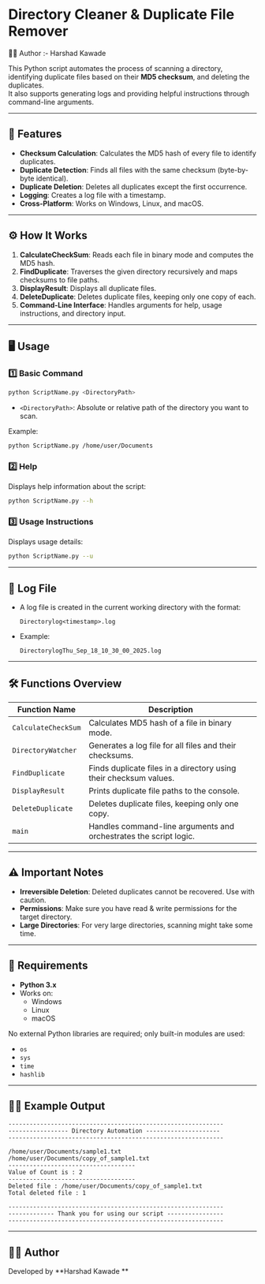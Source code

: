 # Directory Cleaner & Duplicate File Remover


👨‍💻 Author :- Harshad Kawade

This Python script automates the process of scanning a directory, identifying duplicate files based on their **MD5 checksum**, and deleting the duplicates.  
It also supports generating logs and providing helpful instructions through command-line arguments.

---

## 📂 Features
- **Checksum Calculation**: Calculates the MD5 hash of every file to identify duplicates.
- **Duplicate Detection**: Finds all files with the same checksum (byte-by-byte identical).
- **Duplicate Deletion**: Deletes all duplicates except the first occurrence.
- **Logging**: Creates a log file with a timestamp.
- **Cross-Platform**: Works on Windows, Linux, and macOS.

---

## ⚙️ How It Works
1. **CalculateCheckSum**: Reads each file in binary mode and computes the MD5 hash.
2. **FindDuplicate**: Traverses the given directory recursively and maps checksums to file paths.
3. **DisplayResult**: Displays all duplicate files.
4. **DeleteDuplicate**: Deletes duplicate files, keeping only one copy of each.
5. **Command-Line Interface**: Handles arguments for help, usage instructions, and directory input.

---

## 🖥️ Usage

### 1️⃣ Basic Command
```bash
python ScriptName.py <DirectoryPath>
```
- `<DirectoryPath>`: Absolute or relative path of the directory you want to scan.

Example:
```bash
python ScriptName.py /home/user/Documents
```

### 2️⃣ Help
Displays help information about the script:
```bash
python ScriptName.py --h
```

### 3️⃣ Usage Instructions
Displays usage details:
```bash
python ScriptName.py --u
```

---

## 📝 Log File
- A log file is created in the current working directory with the format:
  ```
  Directorylog<timestamp>.log
  ```
- Example:  
  ```
  DirectorylogThu_Sep_18_10_30_00_2025.log
  ```

---

## 🛠️ Functions Overview
| Function Name       | Description                                                        |
|---------------------|--------------------------------------------------------------------|
| `CalculateCheckSum` | Calculates MD5 hash of a file in binary mode.                      |
| `DirectoryWatcher`  | Generates a log file for all files and their checksums.            |
| `FindDuplicate`     | Finds duplicate files in a directory using their checksum values.   |
| `DisplayResult`     | Prints duplicate file paths to the console.                         |
| `DeleteDuplicate`   | Deletes duplicate files, keeping only one copy.                     |
| `main`              | Handles command-line arguments and orchestrates the script logic.   |

---

## ⚠️ Important Notes
- **Irreversible Deletion**: Deleted duplicates cannot be recovered. Use with caution.
- **Permissions**: Make sure you have read & write permissions for the target directory.
- **Large Directories**: For very large directories, scanning might take some time.

---

## 🧩 Requirements
- **Python 3.x**
- Works on:
  - Windows
  - Linux
  - macOS

No external Python libraries are required; only built-in modules are used:
- `os`
- `sys`
- `time`
- `hashlib`

---

## 🧑‍💻 Example Output
```
-------------------------------------------------------------
----------------- Directory Automation ---------------------
-------------------------------------------------------------

/home/user/Documents/sample1.txt
/home/user/Documents/copy_of_sample1.txt
------------------------------------
Value of Count is : 2
------------------------------------
Deleted file : /home/user/Documents/copy_of_sample1.txt
Total deleted file : 1

-------------------------------------------------------------
------------- Thank you for using our script ----------------
-------------------------------------------------------------
```

---


## 👨‍💻 Author

Developed by **Harshad Kawade **